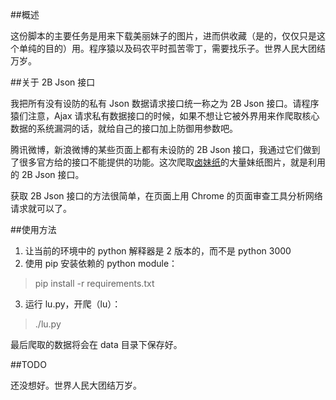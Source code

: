 ##概述

这份脚本的主要任务是用来下载美丽妹子的图片，进而供收藏（是的，仅仅只是这个单纯的目的）用。程序猿以及码农平时孤苦零丁，需要找乐子。世界人民大团结万岁。

##关于 2B Json 接口

我把所有没有设防的私有 Json 数据请求接口统一称之为 2B Json 接口。请程序猿们注意，Ajax 请求私有数据接口的时候，如果不想让它被外界用来作爬取核心数据的系统漏洞的话，就给自己的接口加上防御用参数吧。

腾讯微博，新浪微博的某些页面上都有未设防的 2B Json 接口，我通过它们做到了很多官方给的接口不能提供的功能。这次爬取[卤妹纸](http://lumeizhi.com/)的大量妹纸图片，就是利用的 2B Json 接口。

获取 2B Json 接口的方法很简单，在页面上用 Chrome 的页面审查工具分析网络请求就可以了。

##使用方法

1. 让当前的环境中的 python 解释器是 2 版本的，而不是 python 3000
2. 使用 pip 安装依赖的 python module：

> pip install -r requirements.txt

3. 运行 lu.py，开爬（lu）：

> ./lu.py

最后爬取的数据将会在 data 目录下保存好。

##TODO

还没想好。世界人民大团结万岁。
